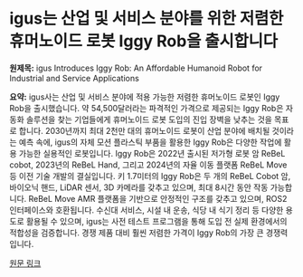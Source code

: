 # igus는 산업 및 서비스 분야를 위한 저렴한 휴머노이드 로봇 Iggy Rob을 출시합니다

**원제목:** igus Introduces Iggy Rob: An Affordable Humanoid Robot for Industrial and Service Applications

**요약:** igus사는 산업 및 서비스 분야에 적용 가능한 저렴한 휴머노이드 로봇인 Iggy Rob을 출시했습니다.  약 54,500달러라는 파격적인 가격으로 제공되는 Iggy Rob은 자동화 솔루션을 찾는 기업들에게 휴머노이드 로봇 도입의 진입 장벽을 낮추는 것을 목표로 합니다.  2030년까지 최대 2천만 대의 휴머노이드 로봇이 산업 분야에 배치될 것이라는 예측 속에, igus의 자체 모션 플라스틱 부품을 활용한  Iggy Rob은  다양한 작업에 활용 가능한 실용적인 로봇입니다.  Iggy Rob은 2022년 출시된 저가형 로봇 암 ReBeL cobot, 2023년의 ReBeL Hand, 그리고 2024년의 자율 이동 플랫폼 ReBeL Move 등 이전 기술 개발의 결실입니다.  키 1.7미터의 Iggy Rob은  두 개의 ReBeL Cobot 암, 바이오닉 핸드, LiDAR 센서, 3D 카메라를 갖추고 있으며,  최대 8시간 동안 작동 가능합니다.  ReBeL Move AMR 플랫폼을 기반으로 안정적인 구조를 갖추고 있으며,  ROS2 인터페이스와 호환됩니다.  수신대 서비스, 시설 내 운송, 식당 내 식기 정리 등 다양한 용도로 활용될 수 있으며, igus는  사전 테스트 프로그램을 통해  도입 전 실제 환경에서의 적합성을 검증합니다.  경쟁 제품 대비 훨씬 저렴한 가격이  Iggy Rob의 가장 큰 경쟁력입니다.

[원문 링크](https://www.roboticstomorrow.com/news/2025/07/24/igus-introduces-iggy-rob-an-affordable-humanoid-robot-for-industrial-and-service-applications/25236/)
